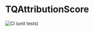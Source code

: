# TQAttributionScore

<!-- [![Build Status](https://travis-ci.com/PierreLucBoivin/TQAttributionScore.jl.svg?branch=main)](https://travis-ci.com/PierreLucBoivin/TQAttributionScore.jl)
[![Build Status](https://ci.appveyor.com/api/projects/status/github/PierreLucBoivin/TQAttributionScore.jl?svg=true)](https://ci.appveyor.com/project/PierreLucBoivin/TQAttributionScore-jl)
[![Coverage](https://codecov.io/gh/PierreLucBoivin/TQAttributionScore.jl/branch/main/graph/badge.svg)](https://codecov.io/gh/PierreLucBoivin/TQAttributionScore.jl)
[![Coverage](https://coveralls.io/repos/github/PierreLucBoivin/TQAttributionScore.jl/badge.svg?branch=main)](https://coveralls.io/github/PierreLucBoivin/TQAttributionScore.jl?branch=main) -->
![CI (unit tests)](https://github.com/PierreLucBoivin/TQAttributionScore/actions/workflows/CI.yml/badge.svg)
